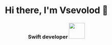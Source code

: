 <h1 align="center">Hi there, I'm Vsevolod 👋</a> 

<h3 align="center">Swift developer          <img src="https://cdn.jsdelivr.net/gh/devicons/devicon/icons/swift/swift-original.svg" width="50" height="50"/></h3>
          
<!--
**vsevolodtsarev/vsevolodtsarev** is a ✨ _special_ ✨ repository because its `README.md` (this file) appears on your GitHub profile.

Here are some ideas to get you started:

- 🔭 I’m currently working on ...
- 🌱 I’m currently learning ...
- 👯 I’m looking to collaborate on ...
- 🤔 I’m looking for help with ...
- 💬 Ask me about ...
- 📫 How to reach me: ...
- 😄 Pronouns: ...
- ⚡ Fun fact: ...
-->
